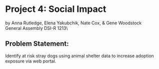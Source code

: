 # Project 4: Social Impact
by Anna Rutledge, Elena Yakubchik, Nate Cox, & Gene Woodstock\
General Assembly DSI-R 1213\

## Problem Statement:
Identify at risk stray dogs using animal shelter data to increase adoption exposure via web portal.
